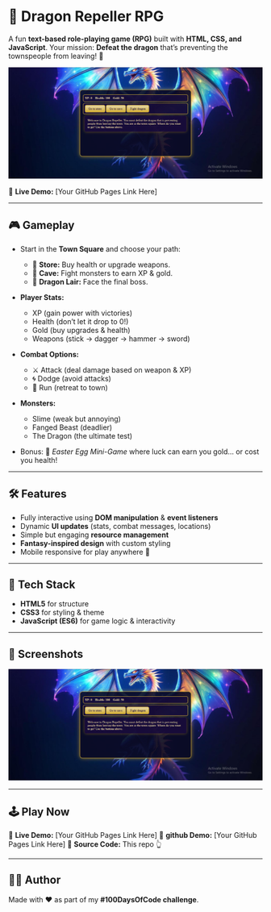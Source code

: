 # 🐉 Dragon Repeller RPG

A fun **text-based role-playing game (RPG)** built with **HTML, CSS, and JavaScript**.
Your mission: **Defeat the dragon** that’s preventing the townspeople from leaving! 🏰

![Sneak Peek](image/screenshot.png)

🔗 **Live Demo:** \[Your GitHub Pages Link Here]

---

## 🎮 Gameplay

* Start in the **Town Square** and choose your path:

  * 🛒 **Store:** Buy health or upgrade weapons.
  * 👾 **Cave:** Fight monsters to earn XP & gold.
  * 🐉 **Dragon Lair:** Face the final boss.

* **Player Stats:**

  * XP (gain power with victories)
  * Health (don’t let it drop to 0!)
  * Gold (buy upgrades & health)
  * Weapons (stick → dagger → hammer → sword)

* **Combat Options:**

  * ⚔️ Attack (deal damage based on weapon & XP)
  * 🌀 Dodge (avoid attacks)
  * 🏃 Run (retreat to town)

* **Monsters:**

  * Slime (weak but annoying)
  * Fanged Beast (deadlier)
  * The Dragon (the ultimate test)

* Bonus: 🎲 *Easter Egg Mini-Game* where luck can earn you gold… or cost you health!

---

## 🛠️ Features

* Fully interactive using **DOM manipulation** & **event listeners**
* Dynamic **UI updates** (stats, combat messages, locations)
* Simple but engaging **resource management**
* **Fantasy-inspired design** with custom styling
* Mobile responsive for play anywhere 📱

---

## 🚀 Tech Stack

* **HTML5** for structure
* **CSS3** for styling & theme
* **JavaScript (ES6)** for game logic & interactivity

---

## 📸 Screenshots

![Game Screenshot](image/screenshot.png)


---

## 🕹️ Play Now

🔗 **Live Demo:** \[Your GitHub Pages Link Here]
🔗 **github Demo:** \[Your GitHub Pages Link Here]
📂 **Source Code:** This repo 👆

---
## 👨‍💻 Author
Made with ❤️ as part of my **#100DaysOfCode challenge**.
